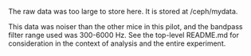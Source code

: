The raw data was too large to store here. It is stored at /ceph/mydata.

This data was noiser than the other mice in this pilot, and the bandpass filter range used 
was 300-6000 Hz. See the top-level README.md for consideration in the context of analysis
and the entire experiment.